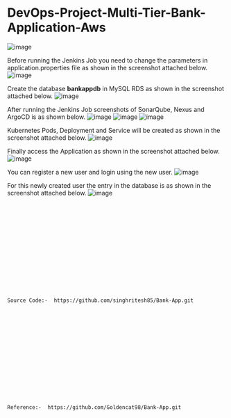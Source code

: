 # DevOps-Project-Multi-Tier-Bank-Application-Aws
![image](https://github.com/user-attachments/assets/018eb1ce-d626-4657-a635-4b004716669b)

Before running the Jenkins Job you need to change the parameters in application.properties file as shown in the screenshot attached below.
![image](https://github.com/user-attachments/assets/6124dbb7-6bee-46bc-a98d-60c0e148968a)

Create the database **bankappdb** in MySQL RDS as shown in the screenshot attached below.
![image](https://github.com/user-attachments/assets/09e885a8-5894-42ea-a3aa-4b91d6288b69)

After running the Jenkins Job screenshots of SonarQube, Nexus and ArgoCD is as shown below.
![image](https://github.com/user-attachments/assets/45450f85-9a98-4abe-9ca1-1848d1c3fb3d)
![image](https://github.com/user-attachments/assets/14ef81e1-e3c8-4bf8-a40f-f4bbb8610c51)
![image](https://github.com/user-attachments/assets/cc484fb4-90f7-4181-8699-ef5873314fbf)

Kubernetes Pods, Deployment and Service will be created as shown in the screenshot attached below.
![image](https://github.com/user-attachments/assets/c651da05-d1af-44be-87cb-e95d8263b06f)

Finally access the Application as shown in the screenshot attached below.
![image](https://github.com/user-attachments/assets/cf61fe07-d927-4c98-825a-d42c2376fc20)

You can register a new user and login using the new user.
![image](https://github.com/user-attachments/assets/6d1686cc-2df3-46cb-99b6-be3b782ca07c)

For this newly created user the entry in the database is as shown in the screenshot attached below.
![image](https://github.com/user-attachments/assets/7c701bba-19f2-4b48-8d3b-5f65f28c489b)

<br><br/>
<br><br/>
<br><br/>
<br><br/>
<br><br/>
<br><br/>
```
Source Code:-  https://github.com/singhritesh85/Bank-App.git
```
<br><br/>
<br><br/>
<br><br/>
<br><br/>
<br><br/>
<br><br/>
```
Reference:-  https://github.com/Goldencat98/Bank-App.git
```
